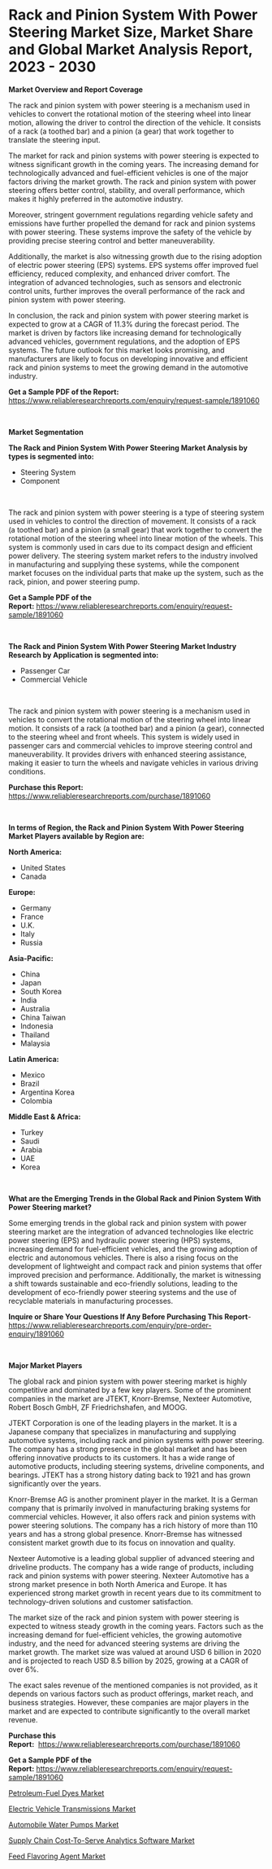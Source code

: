 <p><h1>Rack and Pinion System With Power Steering Market Size, Market Share and Global Market Analysis Report, 2023 - 2030</h1></p><p><strong>Market Overview and Report Coverage</strong></p>
<p><p>The rack and pinion system with power steering is a mechanism used in vehicles to convert the rotational motion of the steering wheel into linear motion, allowing the driver to control the direction of the vehicle. It consists of a rack (a toothed bar) and a pinion (a gear) that work together to translate the steering input.</p><p>The market for rack and pinion systems with power steering is expected to witness significant growth in the coming years. The increasing demand for technologically advanced and fuel-efficient vehicles is one of the major factors driving the market growth. The rack and pinion system with power steering offers better control, stability, and overall performance, which makes it highly preferred in the automotive industry.</p><p>Moreover, stringent government regulations regarding vehicle safety and emissions have further propelled the demand for rack and pinion systems with power steering. These systems improve the safety of the vehicle by providing precise steering control and better maneuverability.</p><p>Additionally, the market is also witnessing growth due to the rising adoption of electric power steering (EPS) systems. EPS systems offer improved fuel efficiency, reduced complexity, and enhanced driver comfort. The integration of advanced technologies, such as sensors and electronic control units, further improves the overall performance of the rack and pinion system with power steering.</p><p>In conclusion, the rack and pinion system with power steering market is expected to grow at a CAGR of 11.3% during the forecast period. The market is driven by factors like increasing demand for technologically advanced vehicles, government regulations, and the adoption of EPS systems. The future outlook for this market looks promising, and manufacturers are likely to focus on developing innovative and efficient rack and pinion systems to meet the growing demand in the automotive industry.</p></p>
<p><strong>Get a Sample PDF of the Report:</strong> <a href="https://www.reliableresearchreports.com/enquiry/request-sample/1891060">https://www.reliableresearchreports.com/enquiry/request-sample/1891060</a></p>
<p>&nbsp;</p>
<p><strong>Market Segmentation</strong></p>
<p><strong>The Rack and Pinion System With Power Steering Market Analysis by types is segmented into:</strong></p>
<p><ul><li>Steering System</li><li>Component</li></ul></p>
<p>&nbsp;</p>
<p><p>The rack and pinion system with power steering is a type of steering system used in vehicles to control the direction of movement. It consists of a rack (a toothed bar) and a pinion (a small gear) that work together to convert the rotational motion of the steering wheel into linear motion of the wheels. This system is commonly used in cars due to its compact design and efficient power delivery. The steering system market refers to the industry involved in manufacturing and supplying these systems, while the component market focuses on the individual parts that make up the system, such as the rack, pinion, and power steering pump.</p></p>
<p><strong>Get a Sample PDF of the Report:</strong>&nbsp;<a href="https://www.reliableresearchreports.com/enquiry/request-sample/1891060">https://www.reliableresearchreports.com/enquiry/request-sample/1891060</a></p>
<p>&nbsp;</p>
<p><strong>The Rack and Pinion System With Power Steering Market Industry Research by Application is segmented into:</strong></p>
<p><ul><li>Passenger Car</li><li>Commercial Vehicle</li></ul></p>
<p>&nbsp;</p>
<p><p>The rack and pinion system with power steering is a mechanism used in vehicles to convert the rotational motion of the steering wheel into linear motion. It consists of a rack (a toothed bar) and a pinion (a gear), connected to the steering wheel and front wheels. This system is widely used in passenger cars and commercial vehicles to improve steering control and maneuverability. It provides drivers with enhanced steering assistance, making it easier to turn the wheels and navigate vehicles in various driving conditions.</p></p>
<p><strong>Purchase this Report:</strong>&nbsp; <a href="https://www.reliableresearchreports.com/purchase/1891060">https://www.reliableresearchreports.com/purchase/1891060</a></p>
<p>&nbsp;</p>
<p><strong>In terms of Region, the Rack and Pinion System With Power Steering Market Players available by Region are:</strong></p>
<p>
    <p> <strong> North America: </strong>
        <ul>
            <li>United States</li>
            <li>Canada</li>
        </ul>
        </p> 
    <p> <strong> Europe: </strong>
        <ul>
            <li>Germany</li>
            <li>France</li>
            <li>U.K.</li>
            <li>Italy</li>
            <li>Russia</li>
        </ul>
        </p> 
    <p> <strong> Asia-Pacific: </strong>
        <ul>
            <li>China</li>
            <li>Japan</li>
            <li>South Korea</li>
            <li>India</li>
            <li>Australia</li>
            <li>China Taiwan</li>
            <li>Indonesia</li>
            <li>Thailand</li>
            <li>Malaysia</li>
        </ul>
        </p> 
    <p> <strong> Latin America: </strong>
        <ul>
            <li>Mexico</li>
            <li>Brazil</li>
            <li>Argentina Korea</li>
            <li>Colombia</li>
        </ul>
        </p> 
    <p> <strong> Middle East & Africa: </strong>
        <ul>
            <li>Turkey</li>
            <li>Saudi</li>
            <li>Arabia</li>
            <li>UAE</li>
            <li>Korea</li>
        </ul>
    </p>
    </p>
<p>&nbsp;</p>
<p><strong>What are the Emerging Trends in the Global Rack and Pinion System With Power Steering market?</strong></p>
<p><p>Some emerging trends in the global rack and pinion system with power steering market are the integration of advanced technologies like electric power steering (EPS) and hydraulic power steering (HPS) systems, increasing demand for fuel-efficient vehicles, and the growing adoption of electric and autonomous vehicles. There is also a rising focus on the development of lightweight and compact rack and pinion systems that offer improved precision and performance. Additionally, the market is witnessing a shift towards sustainable and eco-friendly solutions, leading to the development of eco-friendly power steering systems and the use of recyclable materials in manufacturing processes.</p></p>
<p><strong>Inquire or Share Your Questions If Any Before Purchasing This Report</strong>- <a href="https://www.reliableresearchreports.com/enquiry/pre-order-enquiry/1891060">https://www.reliableresearchreports.com/enquiry/pre-order-enquiry/1891060</a></p>
<p>&nbsp;</p>
<p><strong>Major Market Players</strong></p>
<p><p>The global rack and pinion system with power steering market is highly competitive and dominated by a few key players. Some of the prominent companies in the market are JTEKT, Knorr-Bremse, Nexteer Automotive, Robert Bosch GmbH, ZF Friedrichshafen, and MOOG. </p><p>JTEKT Corporation is one of the leading players in the market. It is a Japanese company that specializes in manufacturing and supplying automotive systems, including rack and pinion systems with power steering. The company has a strong presence in the global market and has been offering innovative products to its customers. It has a wide range of automotive products, including steering systems, driveline components, and bearings. JTEKT has a strong history dating back to 1921 and has grown significantly over the years.</p><p>Knorr-Bremse AG is another prominent player in the market. It is a German company that is primarily involved in manufacturing braking systems for commercial vehicles. However, it also offers rack and pinion systems with power steering solutions. The company has a rich history of more than 110 years and has a strong global presence. Knorr-Bremse has witnessed consistent market growth due to its focus on innovation and quality. </p><p>Nexteer Automotive is a leading global supplier of advanced steering and driveline products. The company has a wide range of products, including rack and pinion systems with power steering. Nexteer Automotive has a strong market presence in both North America and Europe. It has experienced strong market growth in recent years due to its commitment to technology-driven solutions and customer satisfaction.</p><p>The market size of the rack and pinion system with power steering is expected to witness steady growth in the coming years. Factors such as the increasing demand for fuel-efficient vehicles, the growing automotive industry, and the need for advanced steering systems are driving the market growth. The market size was valued at around USD 6 billion in 2020 and is projected to reach USD 8.5 billion by 2025, growing at a CAGR of over 6%.</p><p>The exact sales revenue of the mentioned companies is not provided, as it depends on various factors such as product offerings, market reach, and business strategies. However, these companies are major players in the market and are expected to contribute significantly to the overall market revenue.</p></p>
<p><strong>Purchase this Report:</strong>&nbsp;&nbsp;<a href="https://www.reliableresearchreports.com/purchase/1891060">https://www.reliableresearchreports.com/purchase/1891060</a></p>
<p></p>
<p><strong>Get a Sample PDF of the Report:</strong>&nbsp;<a href="https://www.reliableresearchreports.com/enquiry/request-sample/1891060">https://www.reliableresearchreports.com/enquiry/request-sample/1891060</a></p>
<p><p><a href="https://www.linkedin.com/pulse/petroleum-fuel-dyes-market-size-growth-forecast-from-2023-6veje/">Petroleum-Fuel Dyes Market</a></p><p><a href="https://medium.com/@mhdhonirp23/electric-vehicle-transmissions-market-competitive-analysis-market-trends-and-forecast-to-2030-907d0bc4a2b4">Electric Vehicle Transmissions Market</a></p><p><a href="https://medium.com/@devidwarnerrp23/automobile-water-pumps-market-trends-forecast-and-competitive-analysis-to-2030-0d3e69bbe608">Automobile Water Pumps Market</a></p><p><a href="https://github.com/marloy8/Market-Research-Report-List-1/blob/main/supply-chain-cost-to-serve-analytics-software-market.md">Supply Chain Cost-To-Serve Analytics Software Market</a></p><p><a href="https://www.linkedin.com/pulse/feed-flavoring-agent-market-insights-players-forecast-till-p2aqe/">Feed Flavoring Agent Market</a></p></p>